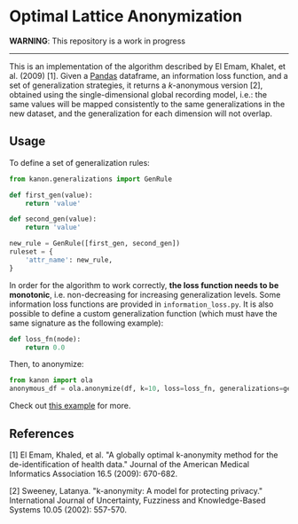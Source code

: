 # Optimal Lattice Anonymization
**WARNING**: This repository is a work in progress

---

This is an implementation of the algorithm described by El Emam, Khalet, et al. (2009) [1]. Given a [Pandas](https://pandas.pydata.org/) dataframe, an information loss function, and a set of generalization strategies, it returns a *k*-anonymous version [2], obtained using the single-dimensional global recording model, i.e.: the same values will be mapped consistently to the same generalizations in the new dataset, and the generalization for each dimension will not overlap.

## Usage
To define a set of generalization rules:

```python
from kanon.generalizations import GenRule

def first_gen(value):
    return 'value'

def second_gen(value):
    return 'value'

new_rule = GenRule([first_gen, second_gen])
ruleset = {
    'attr_name': new_rule,
}
```

In order for the algorithm to work correctly, **the loss function needs to be monotonic**, i.e. non-decreasing for increasing generalization levels. Some information loss functions are provided in `information_loss.py`. It is also possible to define a custom generalization function (which must have the same signature as the following example):

```python
def loss_fn(node):
    return 0.0
```

Then, to anonymize:

```python
from kanon import ola
anonymous_df = ola.anonymize(df, k=10, loss=loss_fn, generalizations=gen_rules)
```

Check out [this example](kanon/example.py) for more.

## References
[1] El Emam, Khaled, et al. "A globally optimal k-anonymity method for the de-identification of health data." Journal of the American Medical Informatics Association 16.5 (2009): 670-682.

[2] Sweeney, Latanya. "k-anonymity: A model for protecting privacy." International Journal of Uncertainty, Fuzziness and Knowledge-Based Systems 10.05 (2002): 557-570.
